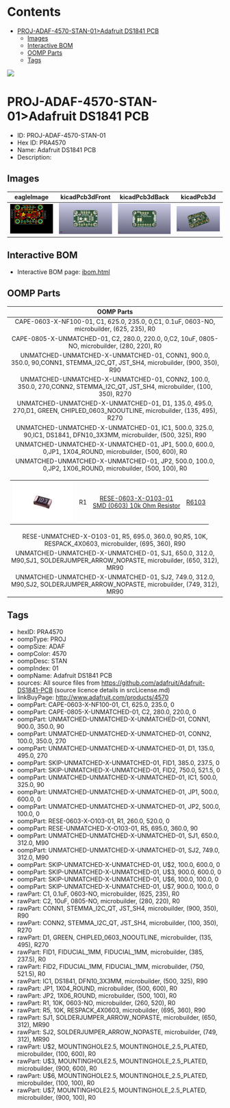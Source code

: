 



Contents
========

* [PROJ-ADAF-4570-STAN-01>Adafruit DS1841 PCB](#proj-adaf-4570-stan-01adafruit-ds1841-pcb)
	* [Images](#images)
	* [Interactive BOM](#interactive-bom)
	* [OOMP Parts](#oomp-parts)
	* [Tags](#tags)
  
![][im]
# PROJ-ADAF-4570-STAN-01>Adafruit DS1841 PCB

- ID: PROJ-ADAF-4570-STAN-01
- Hex ID: PRA4570
- Name: Adafruit DS1841 PCB
- Description: 

## Images
  
  

|eagleImage|kicadPcb3dFront|kicadPcb3dBack|kicadPcb3d|
| :---: | :---: | :---: | :---: |
|[![eagleImage](eagleImage_140.png)](eagleImage_600.png)|[![kicadPcb3dFront](kicadPcb3dFront_140.png)](kicadPcb3dFront_600.png)|[![kicadPcb3dBack](kicadPcb3dBack_140.png)](kicadPcb3dBack_600.png)|[![kicadPcb3d](kicadPcb3d_140.png)](kicadPcb3d_600.png)|

## Interactive BOM

- Interactive BOM page: [ibom.html](kicad/bom/ibom.html)

## OOMP Parts
  

|OOMP Parts|
| :---: |
|CAPE-0603-X-NF100-01, C1, 625.0, 235.0, 0,C1, 0.1uF, 0603-NO, microbuilder, (625, 235), R0|
|CAPE-0805-X-UNMATCHED-01, C2, 280.0, 220.0, 0,C2, 10uF, 0805-NO, microbuilder, (280, 220), R0|
|UNMATCHED-UNMATCHED-X-UNMATCHED-01, CONN1, 900.0, 350.0, 90,CONN1, STEMMA_I2C_QT, JST_SH4, microbuilder, (900, 350), R90|
|UNMATCHED-UNMATCHED-X-UNMATCHED-01, CONN2, 100.0, 350.0, 270,CONN2, STEMMA_I2C_QT, JST_SH4, microbuilder, (100, 350), R270|
|UNMATCHED-UNMATCHED-X-UNMATCHED-01, D1, 135.0, 495.0, 270,D1, GREEN, CHIPLED_0603_NOOUTLINE, microbuilder, (135, 495), R270|
|UNMATCHED-UNMATCHED-X-UNMATCHED-01, IC1, 500.0, 325.0, 90,IC1, DS1841, DFN10_3X3MM, microbuilder, (500, 325), R90|
|UNMATCHED-UNMATCHED-X-UNMATCHED-01, JP1, 500.0, 600.0, 0,JP1, 1X04_ROUND, microbuilder, (500, 600), R0|
|UNMATCHED-UNMATCHED-X-UNMATCHED-01, JP2, 500.0, 100.0, 0,JP2, 1X06_ROUND, microbuilder, (500, 100), R0|
|<table><tr><td>![RESE-0603-X-O103-01](https://raw.githubusercontent.com/oomlout/oomlout_OOMP_parts/main/RESE-0603-X-O103-01/image_140.jpg)</td><td> R1</td><td>[RESE-0603-X-O103-01<br>SMD (0603) 10k Ohm Resistor](https://github.com/oomlout/oomlout_OOMP_parts/tree/main/RESE-0603-X-O103-01/)</td><td>[R6103](https://github.com/oomlout/oomlout_OOMP_parts/tree/main/RESE-0603-X-O103-01/)</td></tr></table>|
|RESE-UNMATCHED-X-O103-01, R5, 695.0, 360.0, 90,R5, 10K, RESPACK_4X0603, microbuilder, (695, 360), R90|
|UNMATCHED-UNMATCHED-X-UNMATCHED-01, SJ1, 650.0, 312.0, M90,SJ1, SOLDERJUMPER_ARROW_NOPASTE, microbuilder, (650, 312), MR90|
|UNMATCHED-UNMATCHED-X-UNMATCHED-01, SJ2, 749.0, 312.0, M90,SJ2, SOLDERJUMPER_ARROW_NOPASTE, microbuilder, (749, 312), MR90|

## Tags

- hexID: PRA4570
- oompType: PROJ
- oompSize: ADAF
- oompColor: 4570
- oompDesc: STAN
- oompIndex: 01
- oompName: Adafruit DS1841 PCB
- sources: All source files from https://github.com/adafruit/Adafruit-DS1841-PCB (source licence details in srcLicense.md)
- linkBuyPage: http://www.adafruit.com/products/4570
- oompPart: CAPE-0603-X-NF100-01, C1, 625.0, 235.0, 0
- oompPart: CAPE-0805-X-UNMATCHED-01, C2, 280.0, 220.0, 0
- oompPart: UNMATCHED-UNMATCHED-X-UNMATCHED-01, CONN1, 900.0, 350.0, 90
- oompPart: UNMATCHED-UNMATCHED-X-UNMATCHED-01, CONN2, 100.0, 350.0, 270
- oompPart: UNMATCHED-UNMATCHED-X-UNMATCHED-01, D1, 135.0, 495.0, 270
- oompPart: SKIP-UNMATCHED-X-UNMATCHED-01, FID1, 385.0, 237.5, 0
- oompPart: SKIP-UNMATCHED-X-UNMATCHED-01, FID2, 750.0, 521.5, 0
- oompPart: UNMATCHED-UNMATCHED-X-UNMATCHED-01, IC1, 500.0, 325.0, 90
- oompPart: UNMATCHED-UNMATCHED-X-UNMATCHED-01, JP1, 500.0, 600.0, 0
- oompPart: UNMATCHED-UNMATCHED-X-UNMATCHED-01, JP2, 500.0, 100.0, 0
- oompPart: RESE-0603-X-O103-01, R1, 260.0, 520.0, 0
- oompPart: RESE-UNMATCHED-X-O103-01, R5, 695.0, 360.0, 90
- oompPart: UNMATCHED-UNMATCHED-X-UNMATCHED-01, SJ1, 650.0, 312.0, M90
- oompPart: UNMATCHED-UNMATCHED-X-UNMATCHED-01, SJ2, 749.0, 312.0, M90
- oompPart: SKIP-UNMATCHED-X-UNMATCHED-01, U$2, 100.0, 600.0, 0
- oompPart: SKIP-UNMATCHED-X-UNMATCHED-01, U$3, 900.0, 600.0, 0
- oompPart: SKIP-UNMATCHED-X-UNMATCHED-01, U$6, 100.0, 100.0, 0
- oompPart: SKIP-UNMATCHED-X-UNMATCHED-01, U$7, 900.0, 100.0, 0
- rawPart: C1, 0.1uF, 0603-NO, microbuilder, (625, 235), R0
- rawPart: C2, 10uF, 0805-NO, microbuilder, (280, 220), R0
- rawPart: CONN1, STEMMA_I2C_QT, JST_SH4, microbuilder, (900, 350), R90
- rawPart: CONN2, STEMMA_I2C_QT, JST_SH4, microbuilder, (100, 350), R270
- rawPart: D1, GREEN, CHIPLED_0603_NOOUTLINE, microbuilder, (135, 495), R270
- rawPart: FID1, FIDUCIAL_1MM, FIDUCIAL_1MM, microbuilder, (385, 237.5), R0
- rawPart: FID2, FIDUCIAL_1MM, FIDUCIAL_1MM, microbuilder, (750, 521.5), R0
- rawPart: IC1, DS1841, DFN10_3X3MM, microbuilder, (500, 325), R90
- rawPart: JP1, 1X04_ROUND, microbuilder, (500, 600), R0
- rawPart: JP2, 1X06_ROUND, microbuilder, (500, 100), R0
- rawPart: R1, 10K, 0603-NO, microbuilder, (260, 520), R0
- rawPart: R5, 10K, RESPACK_4X0603, microbuilder, (695, 360), R90
- rawPart: SJ1, SOLDERJUMPER_ARROW_NOPASTE, microbuilder, (650, 312), MR90
- rawPart: SJ2, SOLDERJUMPER_ARROW_NOPASTE, microbuilder, (749, 312), MR90
- rawPart: U$2, MOUNTINGHOLE2.5, MOUNTINGHOLE_2.5_PLATED, microbuilder, (100, 600), R0
- rawPart: U$3, MOUNTINGHOLE2.5, MOUNTINGHOLE_2.5_PLATED, microbuilder, (900, 600), R0
- rawPart: U$6, MOUNTINGHOLE2.5, MOUNTINGHOLE_2.5_PLATED, microbuilder, (100, 100), R0
- rawPart: U$7, MOUNTINGHOLE2.5, MOUNTINGHOLE_2.5_PLATED, microbuilder, (900, 100), R0



[im]: kicadPcb3d_450.png
